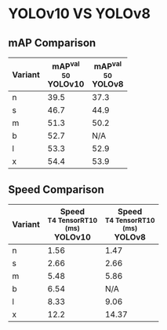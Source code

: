 ---
---
# YOLOv10 VS YOLOv8

## mAP Comparison

| **Variant** | <center><span style='width: 400px;'>**mAP<sup>val<br>50**<br>**YOLOv10**</span></center> | <center><span style='width: 400px;'>**mAP<sup>val<br>50**<br>**YOLOv8**</span></center> |
|----|----------------------------------|------------------------------------|
| n | 39.5 | 37.3 |
| s | 46.7 | 44.9 |
| m | 51.3 | 50.2 |
| b | 52.7 | N/A |
| l | 53.3 | 52.9 |
| x | 54.4 | 53.9 |

## Speed Comparison

| **Variant** | <center><span style='width: 200px;'>**Speed**<br><sup>T4 TensorRT10<br>(ms)</sup><br>**YOLOv10**</span></center> | <center><span style='width: 200px;'>**Speed**<br><sup>T4 TensorRT10<br>(ms)</sup><br>**YOLOv8**</span></center> |
|---------|-----------------------|-----------------------|
| n | 1.56 | 1.47 |
| s | 2.66 | 2.66 |
| m | 5.48 | 5.86 |
| b | 6.54 | N/A |
| l | 8.33 | 9.06 |
| x | 12.2 | 14.37 |
